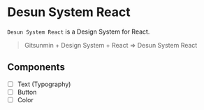 # Desun System React

`Desun System React` is a Design System for React.

> Gitsunmin + Design System + React => Desun System React


## Components
- [ ]  Text (Typography)
- [ ]  Button
- [ ]  Color
